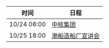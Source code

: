 | 时间          | 日程                                                                                                                               |
| ----------- | -------------------------------------------------------------------------------------------------------------------------------- |
| 10/24 08:00 | [中核集团](https://www.google.com/calendar/event?eid=MmY1ZGN0MjMzc3BqMWkzOGpyZThqcGs3ZWMgY203a3BraHVtNDRyampyM2xvNWVnMjRsZWdAZw)     |
| 10/25 18:00 | [渤船造船厂宣讲会](https://www.google.com/calendar/event?eid=ZzYydmhyMTA2djhydW92Z2ljdnBzc3AxbDAgY203a3BraHVtNDRyampyM2xvNWVnMjRsZWdAZw) |